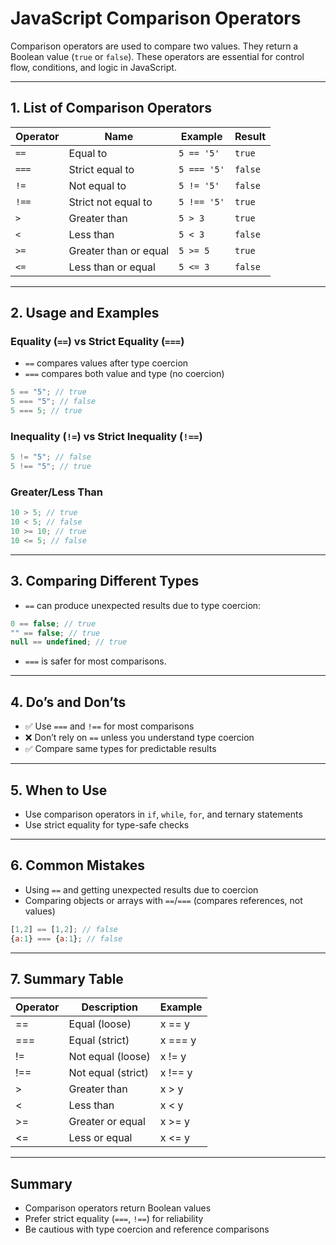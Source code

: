 # JavaScript Comparison Operators

Comparison operators are used to compare two values. They return a Boolean value (`true` or `false`). These operators are essential for control flow, conditions, and logic in JavaScript.

---

## 1. List of Comparison Operators

| Operator | Name                  | Example     | Result  |
| -------- | --------------------- | ----------- | ------- |
| `==`     | Equal to              | `5 == '5'`  | `true`  |
| `===`    | Strict equal to       | `5 === '5'` | `false` |
| `!=`     | Not equal to          | `5 != '5'`  | `false` |
| `!==`    | Strict not equal to   | `5 !== '5'` | `true`  |
| `>`      | Greater than          | `5 > 3`     | `true`  |
| `<`      | Less than             | `5 < 3`     | `false` |
| `>=`     | Greater than or equal | `5 >= 5`    | `true`  |
| `<=`     | Less than or equal    | `5 <= 3`    | `false` |

---

## 2. Usage and Examples

### Equality (`==`) vs Strict Equality (`===`)

- `==` compares values after type coercion
- `===` compares both value and type (no coercion)

```js
5 == "5"; // true
5 === "5"; // false
5 === 5; // true
```

### Inequality (`!=`) vs Strict Inequality (`!==`)

```js
5 != "5"; // false
5 !== "5"; // true
```

### Greater/Less Than

```js
10 > 5; // true
10 < 5; // false
10 >= 10; // true
10 <= 5; // false
```

---

## 3. Comparing Different Types

- `==` can produce unexpected results due to type coercion:

```js
0 == false; // true
"" == false; // true
null == undefined; // true
```

- `===` is safer for most comparisons.

---

## 4. Do’s and Don’ts

- ✅ Use `===` and `!==` for most comparisons
- ❌ Don’t rely on `==` unless you understand type coercion
- ✅ Compare same types for predictable results

---

## 5. When to Use

- Use comparison operators in `if`, `while`, `for`, and ternary statements
- Use strict equality for type-safe checks

---

## 6. Common Mistakes

- Using `==` and getting unexpected results due to coercion
- Comparing objects or arrays with `==`/`===` (compares references, not values)

```js
[1,2] == [1,2]; // false
{a:1} === {a:1}; // false
```

---

## 7. Summary Table

| Operator | Description        | Example |
| -------- | ------------------ | ------- |
| ==       | Equal (loose)      | x == y  |
| ===      | Equal (strict)     | x === y |
| !=       | Not equal (loose)  | x != y  |
| !==      | Not equal (strict) | x !== y |
| >        | Greater than       | x > y   |
| <        | Less than          | x < y   |
| >=       | Greater or equal   | x >= y  |
| <=       | Less or equal      | x <= y  |

---

## Summary

- Comparison operators return Boolean values
- Prefer strict equality (`===`, `!==`) for reliability
- Be cautious with type coercion and reference comparisons
